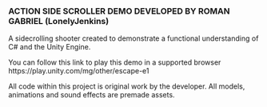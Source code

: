 <h3>ACTION SIDE SCROLLER DEMO DEVELOPED BY ROMAN GABRIEL (LonelyJenkins)</h3>

<p>A sidecrolling shooter created to demonstrate a functional understanding of C# and the Unity Engine. </p>
<p>You can follow this link to play this demo in a supported browser  https://play.unity.com/mg/other/escape-e1</p>
<p>All code within this project is original work by the developer. All models, animations and sound effects are premade assets.</p>
